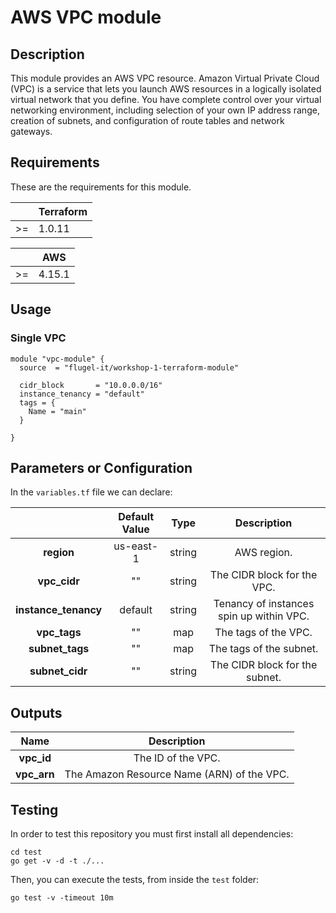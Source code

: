 # AWS VPC module

## Description
This module provides an AWS VPC resource. Amazon Virtual Private Cloud (VPC) is a service that lets you launch AWS resources in a logically isolated virtual network that you define. You have complete control over your virtual networking environment, including selection of your own IP address range, creation of subnets, and configuration of route tables and network gateways.

## Requirements
These are the requirements for this module.

|    | Terraform |
|:--:|-----------|
| >= |   1.0.11   |

|    |    AWS    |
|:--:|-----------|
| >= |  4.15.1   |

## Usage

### Single VPC

```hcl
module "vpc-module" {
  source  = "flugel-it/workshop-1-terraform-module"

  cidr_block       = "10.0.0.0/16"
  instance_tenancy = "default"
  tags = {
    Name = "main"
  }

}
```

## Parameters or Configuration

In the `variables.tf` file we can declare:

|               | Default Value |     Type    |                    Description                    |
|:-------------:|:-------------:|:-----------:|:-------------------------------------------------:|
|     **region**    |       us-east-1      |    string   |  AWS region.  |
|     **vpc_cidr**    |       ""      |    string   |  The CIDR block for the VPC.  |
|     **instance_tenancy**    |       default      |    string   |  Tenancy of instances spin up within VPC.  |
|     **vpc_tags**    |       ""      |    map   |  The tags of the VPC.  |
|     **subnet_tags**    |       ""      |    map   |  The tags of the subnet.  |
|     **subnet_cidr**    |       ""      |    string   |  The CIDR block for the subnet.  |


## Outputs
|     Name          |      Description    |
|:-------------:|:-------------:|
|     **vpc_id**    | The ID of the VPC. |
|     **vpc_arn**    | The Amazon Resource Name (ARN) of the VPC. |

## Testing

In order to test this repository you must first install all dependencies:

``` 
cd test
go get -v -d -t ./... 
```

Then, you can execute the tests, from inside the `test` folder:

```
go test -v -timeout 10m
```
